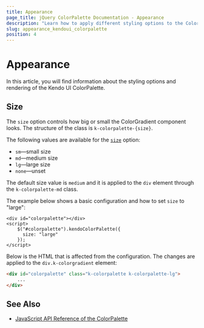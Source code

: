 ```yaml
---
title: Appearance
page_title: jQuery ColorPalette Documentation - Appearance
description: "Learn how to apply different styling options to the ColorPalette component."
slug: appearance_kendoui_colorpalette
position: 4
---
```


# Appearance

In this article, you will find information about the styling options and rendering of the Kendo UI ColorPalette.  

## Size

The `size` option controls how big or small the ColorGradient component looks. The structure of the class is `k-colorpalette-{size}`.

The following values are available for the [`size`](/api/javascript/ui/colorpalette/configuration/size) option:

- `sm`—small size
- `md`—medium size
- `lg`—large size
- `none`—unset

The default size value is `medium` and it is applied to the `div` element through the `k-colorpalette-md` class.

The example below shows a basic configuration and how to set `size` to "large":

```dojo
<div id="colorpalette"></div>
<script>
    $("#colorpalette").kendoColorPalette({
      size: "large"
    });
</script>
```

Below is the HTML that is affected from the configuration. The changes are applied to the `div.k-colorgradient` element:

```html
<div id="colorpalette" class="k-colorpalette k-colorpalette-lg">
    ...
</div>
```

## See Also

* [JavaScript API Reference of the ColorPalette](/api/javascript/ui/colorpalette)
